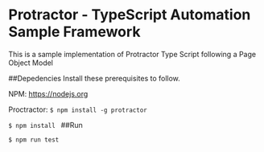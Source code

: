 # Protractor - TypeScript Automation Sample Framework
This is a sample implementation of Protractor Type Script following a Page Object Model

##Depedencies
Install these prerequisites to follow.

NPM: https://nodejs.org

Proctractor: ``` $ npm install -g protractor ```

``` $ npm install  ```
##Run

``` $ npm run test ```